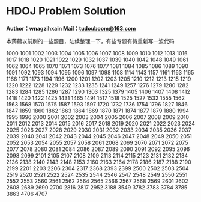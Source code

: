 # HDOJ Problem Solution

**Author：wnagzihxain
Mail：tudouboom@163.com**

本蒟蒻以前刷的一些题目，陆续整理一下，有些专题有待重新写一波代码

1000
1001
1002
1003
1004
1005
1006
1007
1008
1009
1010
1012
1013
1016
1017
1018
1020
1021
1022
1029
1032
1037
1039
1040
1042
1048
1049
1061
1062
1064
1065
1070
1071
1073
1076
1077
1081
1084
1085
1086
1089
1090
1091
1092
1093
1094
1095
1096
1097
1098
1108
1114
1143
1157
1161
1163
1165
1166
1171
1173
1194
1196
1200
1201
1202
1203
1205
1210
1212
1213
1215
1219
1220
1222
1228
1229
1232
1233
1235
1241
1249
1257
1276
1279
1280
1282
1283
1284
1285
1286
1287
1290
1303
1325
1379
1405
1406
1407
1408
1412
1418
1420
1422
1425
1431
1465
1491
1517
1518
1525
1527
1532
1555
1562
1563
1568
1570
1575
1587
1593
1597
1720
1732
1736
1754
1796
1827
1846
1847
1859
1860
1862
1863
1864
1869
1870
1871
1874
1877
1879
1880
1994
1995
1996
2000
2001
2002
2003
2004
2005
2006
2007
2008
2009
2010
2011
2012
2013
2014
2015
2016
2017
2018
2019
2020
2021
2022
2023
2024
2025
2026
2027
2028
2029
2030
2031
2032
2033
2034
2035
2036
2037
2039
2040
2041
2042
2043
2044
2045
2046
2047
2048
2049
2050
2051
2052
2053
2054
2055
2057
2058
2061
2068
2069
2070
2071
2072
2075
2077
2078
2080
2081
2084
2086
2087
2089
2090
2091
2092
2095
2096
2098
2099
2101
2105
2107
2108
2109
2113
2114
2115
2123
2131
2132
2134
2136
2138
2140
2143
2148
2153
2160
2163
2164
2178
2186
2187
2188
2190
2199
2201
2203
2206
2304
2317
2368
2393
2399
2500
2502
2503
2504
2519
2520
2521
2522
2524
2535
2544
2546
2547
2548
2549
2550
2551
2552
2553
2560
2561
2562
2564
2565
2566
2567
2568
2569
2601
2602
2608
2689
2690
2700
2816
2817
2952
3188
3549
3782
3783
3784
3785
3863
4706
4707






